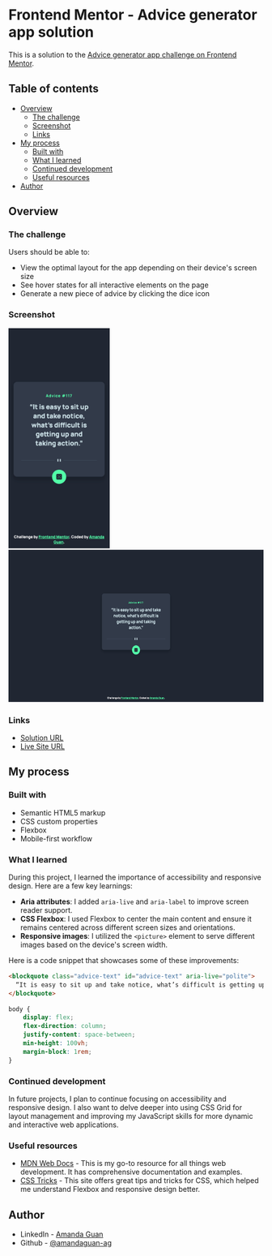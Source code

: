 # Frontend Mentor - Advice generator app solution

This is a solution to the [Advice generator app challenge on Frontend Mentor](https://www.frontendmentor.io/challenges/advice-generator-app-QdUG-13db). 

## Table of contents

- [Overview](#overview)
  - [The challenge](#the-challenge)
  - [Screenshot](#screenshot)
  - [Links](#links)
- [My process](#my-process)
  - [Built with](#built-with)
  - [What I learned](#what-i-learned)
  - [Continued development](#continued-development)
  - [Useful resources](#useful-resources)
- [Author](#author)

## Overview

### The challenge

Users should be able to:

- View the optimal layout for the app depending on their device's screen size
- See hover states for all interactive elements on the page
- Generate a new piece of advice by clicking the dice icon

### Screenshot

<img src="./images/mobile.png" alt="Mobile Screenshot" width="200"/>
<img src="./images/desktop.png" alt="Desktop Screenshot" height="300"/>

### Links

- [Solution URL](https://github.com/amandaguan-ag/advice-generator-app-main)
- [Live Site URL](https://amandaguan-ag.github.io/advice-generator-app-main/)

## My process

### Built with

- Semantic HTML5 markup
- CSS custom properties
- Flexbox
- Mobile-first workflow

### What I learned

During this project, I learned the importance of accessibility and responsive design. Here are a few key learnings:

- **Aria attributes**: I added `aria-live` and `aria-label` to improve screen reader support.
- **CSS Flexbox**: I used Flexbox to center the main content and ensure it remains centered across different screen sizes and orientations.
- **Responsive images**: I utilized the `<picture>` element to serve different images based on the device's screen width.

Here is a code snippet that showcases some of these improvements:

```html
<blockquote class="advice-text" id="advice-text" aria-live="polite">
  “It is easy to sit up and take notice, what’s difficult is getting up and taking action.”
</blockquote>
```

```css
body {
    display: flex;
    flex-direction: column;
    justify-content: space-between;
    min-height: 100vh;
    margin-block: 1rem;
}
```

### Continued development

In future projects, I plan to continue focusing on accessibility and responsive design. I also want to delve deeper into using CSS Grid for layout management and improving my JavaScript skills for more dynamic and interactive web applications.

### Useful resources

- [MDN Web Docs](https://developer.mozilla.org/) - This is my go-to resource for all things web development. It has comprehensive documentation and examples.
- [CSS Tricks](https://css-tricks.com/) - This site offers great tips and tricks for CSS, which helped me understand Flexbox and responsive design better.

## Author

- LinkedIn - [Amanda Guan](https://www.linkedin.com/in/amandaguan1/)
- Github - [@amandaguan-ag](https://github.com/amandaguan-ag)